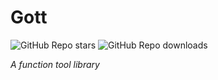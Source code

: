# **Gott**
![GitHub Repo stars](https://img.shields.io/github/stars/gott-gotten/gott)
![GitHub Repo downloads](https://img.shields.io/npm/dt/gott.svg)

_A function tool library_